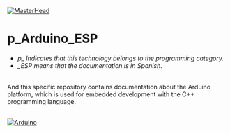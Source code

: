 [![MasterHead](http://dicer0.com/wp-content/uploads/2023/09/Arduino-di_cer0-Banner.png)](https://dicer0.com/#skills)
# p_Arduino_ESP
<h6 align="justify">
  <ul>
    <li>p_ Indicates that this technology belongs to the programming category.</li>
    <li>_ESP means that the documentation is in Spanish.</li>
  </ul>
</h6>
And this specific repository contains documentation about the Arduino platform, which is used for embedded development with the C++ programming language.
&nbsp;
<br/>
&nbsp;

[![Arduino](http://dicer0.com/wp-content/uploads/2023/09/p_Arduino.png)](https://dicer0.com/#skills)
